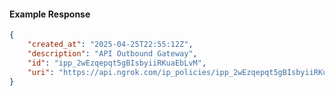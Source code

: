 <!-- Code generated for API Clients. DO NOT EDIT. -->

#### Example Response

```json
{
	"created_at": "2025-04-25T22:55:12Z",
	"description": "API Outbound Gateway",
	"id": "ipp_2wEzqepqt5gBIsbyiiRKuaEbLvM",
	"uri": "https://api.ngrok.com/ip_policies/ipp_2wEzqepqt5gBIsbyiiRKuaEbLvM"
}
```
